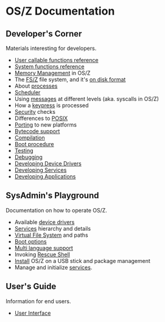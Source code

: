 OS/Z Documentation
==================

Developer's Corner
------------------

Materials interesting for developers.

 * [User callable functions reference](https://gitlab.com/bztsrc/osz/blob/master/docs/refusr.md)
 * [System functions reference](https://gitlab.com/bztsrc/osz/blob/master/docs/refsys.md)
 * [Memory Management](https://gitlab.com/bztsrc/osz/blob/master/docs/memory.en.md) in OS/Z
 * The [FS/Z](https://gitlab.com/bztsrc/osz/blob/master/docs/fs.en.md) file system, and it's [on disk format](https://gitlab.com/bztsrc/osz/blob/master/include/osZ/fsZ.h)
 * About [processes](https://gitlab.com/bztsrc/osz/blob/master/docs/process.en.md)
 * [Scheduler](https://gitlab.com/bztsrc/osz/blob/master/docs/scheduler.en.md)
 * Using [messages](https://gitlab.com/bztsrc/osz/blob/master/docs/messages.en.md) at different levels (aka. syscalls in OS/Z)
 * How a [keypress](https://gitlab.com/bztsrc/osz/blob/master/docs/keypress.en.md) is processed
 * [Security](https://gitlab.com/bztsrc/osz/blob/master/docs/security.en.md) checks
 * Differences to [POSIX](https://gitlab.com/bztsrc/osz/blob/master/docs/posix.en.md)
 * [Porting](https://gitlab.com/bztsrc/osz/blob/master/docs/porting.en.md) to new platforms
 * [Bytecode support](https://gitlab.com/bztsrc/osz/blob/master/docs/bytecode.en.md)
 * [Compilation](https://gitlab.com/bztsrc/osz/blob/master/docs/compile.en.md)
 * [Boot procedure](https://gitlab.com/bztsrc/osz/blob/master/docs/boot.en.md)
 * [Testing](https://gitlab.com/bztsrc/osz/blob/master/docs/howto1-testingmd)
 * [Debugging](https://gitlab.com/bztsrc/osz/blob/master/docs/howto2-debugmd)
 * [Developing Device Drivers](https://gitlab.com/bztsrc/osz/blob/master/docs/howto3-driver.md)
 * [Developing Services](https://gitlab.com/bztsrc/osz/blob/master/docs/howto4-service.md)
 * [Developing Applications](https://gitlab.com/bztsrc/osz/blob/master/docs/howto5-app.md)

SysAdmin's Playground
---------------------

Documentation on how to operate OS/Z.

 * Available [device drivers](https://gitlab.com/bztsrc/osz/blob/master/docs/drivers.en.md)
 * [Services](https://gitlab.com/bztsrc/osz/blob/master/docs/services.en.md) hierarchy and details
 * [Virtual File System](https://gitlab.com/bztsrc/osz/blob/master/docs/vfs.en.md) and paths
 * [Boot options](https://gitlab.com/bztsrc/osz/blob/master/docs/bootopts.en.md)
 * [Multi language support](https://gitlab.com/bztsrc/osz/blob/master/docs/translate.en.md)
 * Invoking [Rescue Shell](https://gitlab.com/bztsrc/osz/blob/master/docs/howto6-rescueshell.md)
 * [Install](https://gitlab.com/bztsrc/osz/blob/master/docs/howto7-install.md) OS/Z on a USB stick and package management
 * Manage and initialize [services](https://gitlab.com/bztsrc/osz/blob/master/docs/howto8-services.md).

User's Guide
------------

Information for end users.

 * [User Interface](https://gitlab.com/bztsrc/osz/blob/master/docs/howto9-interface.md)
